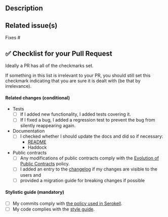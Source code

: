 ## Description

<!--
Describes the nature of your changes. If they are substantial, you should
further subdivide this into a section describing the problem you are solving and
another describing your solution.
-->

## Related issue(s)

<!--
- Short description of how the PR relates to the issue, including an issue link.
For example
- Fixed #1 by adding lenses to exported items

Write 'None' if there are no related issues (which is discouraged).
-->

Fixes #

## :white_check_mark: Checklist for your Pull Request

Ideally a PR has all of the checkmarks set.

If something in this list is irrelevant to your PR, you should still set this
checkmark indicating that you are sure it is dealt with (be that by irrelevance).

#### Related changes (conditional)

- Tests
  - [ ] If I added new functionality, I added tests covering it.
  - [ ] If I fixed a bug, I added a regression test to prevent the bug from
        silently reappearing again.

- Documentation
  - [ ] I checked whether I should update the docs and did so if necessary:
    - [README](/README.md)
    - Haddock

- Public contracts
  - [ ] Any modifications of public contracts comply with the [Evolution
  of Public Contracts](https://www.notion.so/serokell/Evolution-of-Public-Contracts-2a3bf7971abe4806a24f63c84e7076c5) policy.
  - [ ] I added an entry to the [changelog](/CHANGES.md) if my changes are visible to the users
        and
  - [ ] provided a migration guide for breaking changes if possible

#### Stylistic guide (mandatory)

- [ ] My commits comply with [the policy used in Serokell](https://www.notion.so/serokell/Where-and-how-to-commit-your-work-58f8973a4b3142c8abbd2e6fd5b3a08e).
- [ ] My code complies with the [style guide](/docs/code-style.md).
